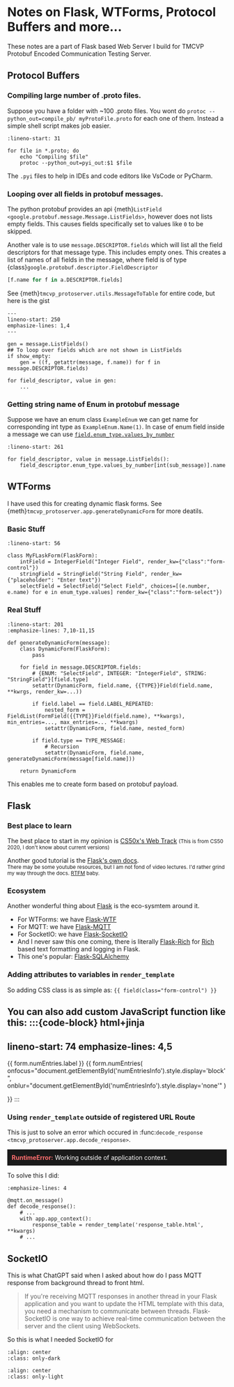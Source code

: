 # Notes on Flask, WTForms, Protocol Buffers and more...

These notes are a part of Flask based Web Server I build for TMCVP Protobuf Encoded Communication Testing Server.

## Protocol Buffers

### Compiling large number of .proto files.

Suppose you have a folder with ~100 .proto files. You wont do `protoc --python_out=compile_pb/ myProtoFile.proto` for each one of them.
Instead a simple shell script makes job easier.

```{code-block} bash
:lineno-start: 31

for file in *.proto; do 
    echo "Compiling $file"
    protoc --python_out=pyi_out:$1 $file
```
The `.pyi` files to help in IDEs and code editors like VsCode or PyCharm.

### Looping over all fields in protobuf messages.

The python protobuf provides an api {meth}`ListField <google.protobuf.message.Message.ListFields>`, however does not lists empty fields.
This causes fields specifically set to values like `0` to be skipped.

Another vale is to use `message.DESCRIPTOR.fields` which will list all the field descriptors for that message type. This includes empty ones. 
This creates a list of names of all fields in the message, where field is of type {class}`google.protobuf.descriptor.FieldDescriptor`
```python
[f.name for f in a.DESCRIPTOR.fields] 
```

See {meth}`tmcvp_protoserver.utils.MessageToTable` for entire code, but here is the gist


```{code-block} python
---
lineno-start: 250
emphasize-lines: 1,4
---

gen = message.ListFields()
## To loop over fields which are not shown in ListFields
if show_empty:
    gen = ((f, getattr(message, f.name)) for f in message.DESCRIPTOR.fields)

for field_descriptor, value in gen:
    ...
```

### Getting string name of Enum in protobuf message

Suppose we have an enum class `ExampleEnum` we can get name for corresponding int type as `ExampleEnum.Name(1)`.
In case of enum field inside a message we can use [`field.enum_type.values_by_number`](https://googleapis.dev/python/protobuf/latest/google/protobuf/descriptor.html#google.protobuf.descriptor.EnumDescriptor.values_by_number)
```{code-block} python
:lineno-start: 261

for field_descriptor, value in message.ListFields():
    field_descriptor.enum_type.values_by_number[int(sub_message)].name
```

## WTForms

I have used this for creating dynamic flask forms. See {meth}`tmcvp_protoserver.app.generateDynamicForm` for more deatils.

### Basic Stuff

```{code-block} python
:lineno-start: 56

class MyFLaskForm(FlaskForm):
    intField = IntegerField("Integer Field", render_kw={"class":"form-control"})
    stringField = StringField("String Field", render_kw={"placeholder": "Enter text"})
    selectField = SelectField("Select Field", choices=[(e.number, e.name) for e in enum_type.values] render_kw={"class":"form-select"})
```

### Real Stuff

```{code-block} python
:lineno-start: 201
:emphasize-lines: 7,10-11,15

def generateDynamicForm(message):
    class DynamicForm(FlaskForm):
        pass

    for field in message.DESCRIPTOR.fields:
        # {ENUM: "SelectField", INTEGER: "IntegerField", STRING: "StringField"}[field.type]
        setattr(DynamicForm, field.name, {{TYPE}}Field(field.name, **kwrgs, render_kw=...))

        if field.label == field.LABEL_REPEATED:
            nested_form = FieldList(FormField({{TYPE}}Field(field.name), **kwargs), min_entries=..., max_entries=... **kwargs)
            setattr(DynamicForm, field.name, nested_form)

        if field.type == TYPE_MESSAGE:
            # Recursion
            setattr(DynamicForm, field.name, generateDynamicForm(message[field.name]))
    
    return DynamicForm
```
This enables me to create form based on protobuf payload.

## Flask

### Best place to learn

The best place to start in my opinion is [CS50x's Web Track](https://cs50.harvard.edu/x/2020/tracks/web/finance/) <small>(This is from CS50 2020, I don't know about current versions)</small>

Another good tutorial is the [Flask's own docs](https://flask.palletsprojects.com/en/latest/tutorial/). \
<small>There may be some youtube resources, but I am not fond of video lectures. I'd rather grind my way through the docs. <a href="https://en.wikipedia.org/wiki/RTFM">RTFM</a> baby.</small>

### Ecosystem

Another wonderful thing about [Flask](inv:Flask:std:doc#index) is the eco-sysmtem around it.
- For WTForms: we have [Flask-WTF](https://flask-wtf.readthedocs.io/en/1.2.x/)
- For MQTT: we have [Flask-MQTT](https://flask-mqtt.readthedocs.io/en/latest/)
- For SocketIO: we have [Flask-SocketIO](https://flask-socketio.readthedocs.io/en/latest/)
- And I never saw this one coming, there is literally [Flask-Rich](https://github.com/zyf722/Flask-Rich) for [Rich](https://rich.readthedocs.io/en/latest/) based text formatting and logging in Flask.
- This one's popular: [Flask-SQLAlchemy](https://flask-sqlalchemy.palletsprojects.com/en/latest/)

### Adding attributes to variables in `render_template`

So adding CSS class is as simple as: `{{ field(class="form-control") }}`

You can also add custom JavaScript function like this:
:::{code-block} html+jinja
---
lineno-start: 74
emphasize-lines: 4,5
---

<label for="{{ form.numEntries.id }}" class="form-label">{{ form.numEntries.label }}</label>
{{ 
    form.numEntries(
        onfocus="document.getElementById('numEntriesInfo').style.display='block'", 
        onblur="document.getElementById('numEntriesInfo').style.display='none'"
    ) 

}}
<label id="numEntriesInfo" class="text-muted small" style="display: none;">This field will not be included in the form.</label>
:::

### Using `render_template` outside of registered URL Route

This is just to solve an error which occured in :func:`decode_response <tmcvp_protoserver.app.decode_response>`.
<div style="background-color: #1A1A1A; color: white; padding: 10px;">
    <span style="color: #FF6E6E; font-weight: bold;">RuntimeError:</span>
    <span>Working outside of application context.</span>
</div>

To solve this I did:
```{code-block} python
:emphasize-lines: 4

@mqtt.on_message()
def decode_response():
    # ...
    with app.app_context():
        response_table = render_template('response_table.html', **kwargs)
    # ...
```

## SocketIO

This is what ChatGPT said when I asked about how do I pass MQTT response from background thread to front html.
> If you're receiving MQTT responses in another thread in your Flask application and you want to update the HTML template with this data, you need a mechanism to communicate between threads. Flask-SocketIO is one way to achieve real-time communication between the server and the client using WebSockets.

So this is what I needed SocketIO for

```{image} _static/socketio-dark.svg 
:align: center
:class: only-dark
```

```{image} _static/socketio-light.svg 
:align: center
:class: only-light
```
